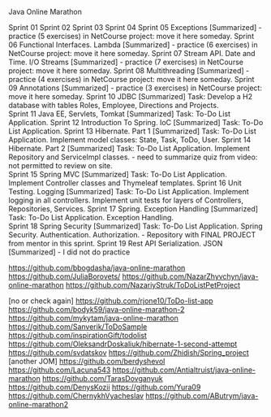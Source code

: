 Java Online Marathon

Sprint 01
Sprint 02
Sprint 03
Sprint 04
Sprint 05 Exceptions [Summarized]
	- practice (5 exercises) in NetCourse project: move it here someday.
Sprint 06 Functional Interfaces. Lambda [Summarized]
	- practice (6 exercises) in NetCourse project: move it here someday.
Sprint 07 Stream API. Date and Time. I/O Streams [Summarized]
	- practice (7 exercises) in NetCourse project: move it here someday.
Sprint 08 Multithreading [Summarized]
	- practice (4 exercises) in NetCourse project: move it here someday.
Sprint 09 Annotations [Summarized]
	- practice (3 exercises) in NetCourse project: move it here someday.
Sprint 10 JDBC [Summarized]
	Task: Develop a H2 database with tables Roles, Employee, Directions and Projects.	
Sprint 11 Java EE, Servlets, Tomkat [Summarized]
	Task: To-Do List Application.
Sprint 12 Introduction To Spring. IoC [Summarized]
	Task: To-Do List Application.
Sprint 13 Hibernate. Part 1 [Summarized]
	Task: To-Do List Application. Implement model classes: State, Task, ToDo, User.	
Sprint 14 Hibernate. Part 2 [Summarized]
	Task: To-Do List Application. Implement Repository and ServiceImpl classes.
	- need to summarize quiz from video: not permitted to review on site.	
Sprint 15 Spring MVC [Summarized]
	Task: To-Do List Application. Implement Controller classes and Thymeleaf templates.	
Sprint 16 Unit Testing. Logging [Summarized]
	Task: To-Do List Application. Implement logging in all controllers. Implement unit tests for layers of Controllers, Repositories, Services.	
Sprint 17 Spring. Exception Handling [Summarized]
	Task: To-Do List Application. Exception Handling.		
Sprint 18 Spring Security [Summarized]
	Task: To-Do List Application. Spring Security. Authentication. Authorization.
	- Repository with FINAL PROJECT from mentor in this sprint.
Sprint 19 Rest API Serialization. JSON [Summarized]
	- I did not do practice


https://github.com/bbogdasha/java-online-marathon
https://github.com/JuliaBorovets/
https://github.com/NazarZhyvchyn/java-online-marathon
https://github.com/NazariyStruk/ToDoListPetProject

[no or check again]
https://github.com/rjone10/ToDo-list-app
https://github.com/bodyk59/java-online-marathon-2
https://github.com/mykytam/java-online-marathon
https://github.com/Sanverik/ToDoSample
https://github.com/inspirationGift/todolist
https://github.com/OleksandrDoskaliuk/hibernate-1-second-attempt
https://github.com/svdatskov
https://github.com/Zhidish/Spring_project
[another JOM]
https://github.com/berdyshevol
https://github.com/Lacuna543
https://github.com/Antialtruist/java-online-marathon
https://github.com/TarasDovganyuk
https://github.com/DenysKozii
https://github.com/Yura09
https://github.com/ChernykhVyacheslav
https://github.com/AButrym/java-online-marathon2